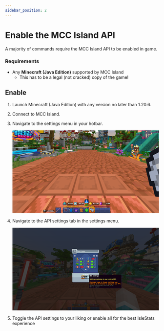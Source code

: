 ```yaml
---
sidebar_position: 2
---
```


# Enable the MCC Island API

A majority of commands require the MCC Island API to be enabled in game.

### Requirements

- Any **Minecraft (Java Edition)** supported by MCC Island
  - This has to be a legal (not cracked) copy of the game!

## Enable

1. Launch Minecraft (Java Edition) with any version no later than 1.20.6.

2. Connect to MCC Island.

3. Navigate to the settings menu in your hotbar.

   ![hotbar settings](./images/hotbar_settings.png)

4. Navigate to the API settings tab in the settings menu.

   ![api settings](./images/api_settings.png)

5. Toggle the API settings to your liking or enable all for the best IsleStats experience

